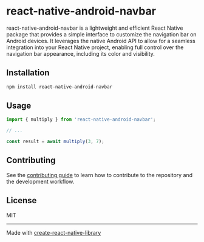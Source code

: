 # react-native-android-navbar

react-native-android-navbar is a lightweight and efficient React Native package that provides a simple interface to customize the navigation bar on Android devices. It leverages the native Android API to allow for a seamless integration into your React Native project, enabling full control over the navigation bar appearance, including its color and visibility.

## Installation

```sh
npm install react-native-android-navbar
```

## Usage

```js
import { multiply } from 'react-native-android-navbar';

// ...

const result = await multiply(3, 7);
```

## Contributing

See the [contributing guide](CONTRIBUTING.md) to learn how to contribute to the repository and the development workflow.

## License

MIT

---

Made with [create-react-native-library](https://github.com/callstack/react-native-builder-bob)
